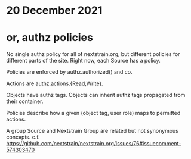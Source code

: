 # 20 December 2021
# or, authz policies

No single authz policy for all of nextstrain.org, but different policies for
different parts of the site.  Right now, each Source has a policy.

Policies are enforced by authz.authorized() and co.

Actions are authz.actions.{Read,Write}.

Objects have authz tags.  Objects can inherit authz tags propagated from their container.

Policies describe how a given (object tag, user role) maps to permitted actions.



A group Source and Nextstrain Group are related but not synonymous concepts.
  c.f. <https://github.com/nextstrain/nextstrain.org/issues/76#issuecomment-574303470>
